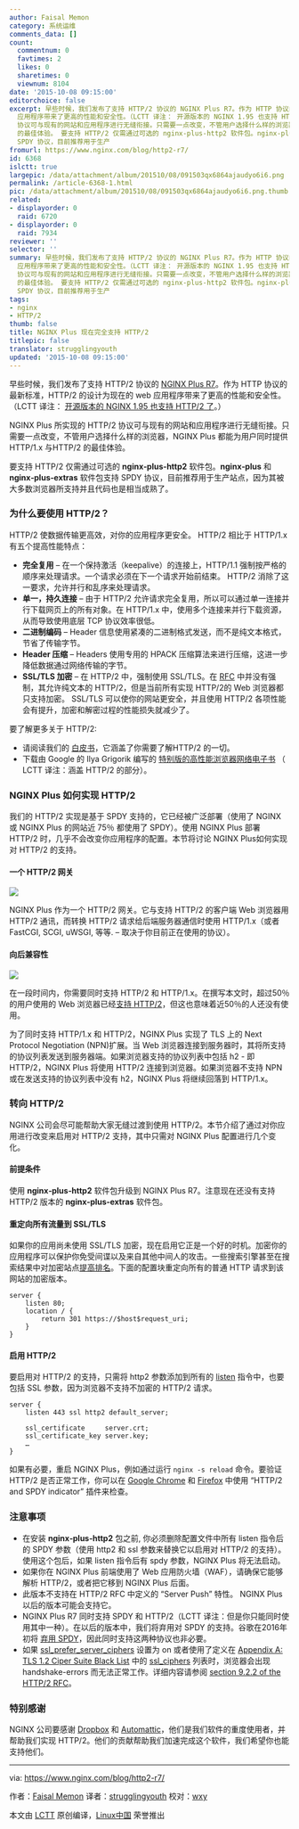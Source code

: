 ```yaml
---
author: Faisal Memon
category: 系统运维
comments_data: []
count:
  commentnum: 0
  favtimes: 2
  likes: 0
  sharetimes: 0
  viewnum: 8104
date: '2015-10-08 09:15:00'
editorchoice: false
excerpt: 早些时候，我们发布了支持 HTTP/2 协议的 NGINX Plus R7。作为 HTTP 协议的最新标准，HTTP/2 的设计为现在的 web
  应用程序带来了更高的性能和安全性。（LCTT 译注： 开源版本的 NGINX 1.95 也支持 HTTP/2 了。） NGINX Plus 所实现的 HTTP/2
  协议可与现有的网站和应用程序进行无缝衔接。只需要一点改变，不管用户选择什么样的浏览器，NGINX Plus 都能为用户同时提供 HTTP/1.x 与HTTP/2
  的最佳体验。 要支持 HTTP/2 仅需通过可选的 nginx‑plus‑http2 软件包。nginx‑plus 和 nginx‑plus‑extras 软件包支持
  SPDY 协议，目前推荐用于生产
fromurl: https://www.nginx.com/blog/http2-r7/
id: 6368
islctt: true
largepic: /data/attachment/album/201510/08/091503qx6864ajaudyo6i6.png
permalink: /article-6368-1.html
pic: /data/attachment/album/201510/08/091503qx6864ajaudyo6i6.png.thumb.jpg
related:
- displayorder: 0
  raid: 6720
- displayorder: 0
  raid: 7934
reviewer: ''
selector: ''
summary: 早些时候，我们发布了支持 HTTP/2 协议的 NGINX Plus R7。作为 HTTP 协议的最新标准，HTTP/2 的设计为现在的 web
  应用程序带来了更高的性能和安全性。（LCTT 译注： 开源版本的 NGINX 1.95 也支持 HTTP/2 了。） NGINX Plus 所实现的 HTTP/2
  协议可与现有的网站和应用程序进行无缝衔接。只需要一点改变，不管用户选择什么样的浏览器，NGINX Plus 都能为用户同时提供 HTTP/1.x 与HTTP/2
  的最佳体验。 要支持 HTTP/2 仅需通过可选的 nginx‑plus‑http2 软件包。nginx‑plus 和 nginx‑plus‑extras 软件包支持
  SPDY 协议，目前推荐用于生产
tags:
- nginx
- HTTP/2
thumb: false
title: NGINX Plus 现在完全支持 HTTP/2
titlepic: false
translator: strugglingyouth
updated: '2015-10-08 09:15:00'
---
```


早些时候，我们发布了支持 HTTP/2 协议的 [NGINX Plus R7](https://www.nginx.com/blog/nginx-plus-r7-released/)。作为 HTTP 协议的最新标准，HTTP/2 的设计为现在的 web 应用程序带来了更高的性能和安全性。（LCTT 译注： [开源版本的 NGINX 1.95 也支持 HTTP/2 了](http://mailman.nginx.org/pipermail/nginx-announce/2015/000162.html)。）


NGINX Plus 所实现的 HTTP/2 协议可与现有的网站和应用程序进行无缝衔接。只需要一点改变，不管用户选择什么样的浏览器，NGINX Plus 都能为用户同时提供 HTTP/1.x 与HTTP/2 的最佳体验。


要支持 HTTP/2 仅需通过可选的 **nginx‑plus‑http2** 软件包。**nginx‑plus** 和 **nginx‑plus‑extras** 软件包支持 SPDY 协议，目前推荐用于生产站点，因为其被大多数浏览器所支持并且代码也是相当成熟了。


### 为什么要使用 HTTP/2？


HTTP/2 使数据传输更高效，对你的应用程序更安全。 HTTP/2 相比于 HTTP/1.x 有五个提高性能特点：


* **完全复用** – 在一个保持激活（keepalive）的连接上，HTTP/1.1 强制按严格的顺序来处理请求。一个请求必须在下一个请求开始前结束。 HTTP/2 消除了这一要求，允许并行和乱序来处理请求。
* **单一，持久连接** – 由于 HTTP/2 允许请求完全复用，所以可以通过单一连接并行下载网页上的所有对象。在 HTTP/1.x 中，使用多个连接来并行下载资源，从而导致使用底层 TCP 协议效率很低。
* **二进制编码** – Header 信息使用紧凑的二进制格式发送，而不是纯文本格式，节省了传输字节。
* **Header 压缩** – Headers 使用专用的 HPACK 压缩算法来进行压缩，这进一步降低数据通过网络传输的字节。
* **SSL/TLS 加密** – 在 HTTP/2 中，强制使用 SSL/TLS。在 [RFC](https://tools.ietf.org/html/rfc7540) 中并没有强制，其允许纯文本的 HTTP/2，但是当前所有实现 HTTP/2的 Web 浏览器都只支持加密。 SSL/TLS 可以使你的网站更安全，并且使用 HTTP/2 各项性能会有提升，加密和解密过程的性能损失就减少了。


要了解更多关于 HTTP/2:


* 请阅读我们的 [白皮书](https://www.nginx.com/wp-content/uploads/2015/09/NGINX_HTTP2_White_Paper_v4.pdf)，它涵盖了你需要了解HTTP/2 的一切。
* 下载由 Google 的 Ilya Grigorik 编写的 [特别版的高性能浏览器网络电子书](https://www.nginx.com/http2-ebook/) （ LCTT 译注：涵盖 HTTP/2 的部分）。


### NGINX Plus 如何实现 HTTP/2


我们的 HTTP/2 实现是基于 SPDY 支持的，它已经被广泛部署（使用了 NGINX 或 NGINX Plus 的网站近 75％ 都使用了 SPDY）。使用 NGINX Plus 部署 HTTP/2 时，几乎不会改变你应用程序的配置。本节将讨论 NGINX Plus如何实现对 HTTP/2 的支持。


#### 一个 HTTP/2 网关


![](/data/attachment/album/201510/08/091503qx6864ajaudyo6i6.png)


NGINX Plus 作为一个 HTTP/2 网关。它与支持 HTTP/2 的客户端 Web 浏览器用 HTTP/2 通讯，而转换 HTTP/2 请求给后端服务器通信时使用 HTTP/1.x（或者 FastCGI, SCGI, uWSGI, 等等. – 取决于你目前正在使用的协议）。


#### 向后兼容性


![](/data/attachment/album/201510/08/091504enuwwbbqaopwlwwk.png)


在一段时间内，你需要同时支持 HTTP/2 和 HTTP/1.x。在撰写本文时，超过50％的用户使用的 Web 浏览器已经[支持 HTTP/2](http://caniuse.com/#feat=http2)，但这也意味着近50％的人还没有使用。


为了同时支持 HTTP/1.x 和 HTTP/2，NGINX Plus 实现了 TLS 上的 Next Protocol Negotiation (NPN)扩展。当 Web 浏览器连接到服务器时，其将所支持的协议列表发送到服务器端。如果浏览器支持的协议列表中包括 h2 - 即 HTTP/2，NGINX Plus 将使用 HTTP/2 连接到浏览器。如果浏览器不支持 NPN 或在发送支持的协议列表中没有 h2，NGINX Plus 将继续回落到 HTTP/1.x。


### 转向 HTTP/2


NGINX 公司会尽可能帮助大家无缝过渡到使用 HTTP/2。本节介绍了通过对你应用进行改变来启用对 HTTP/2 支持，其中只需对 NGINX Plus 配置进行几个变化。


#### 前提条件


使用 **nginx‑plus‑http2** 软件包升级到 NGINX Plus R7。注意现在还没有支持 HTTP/2 版本的 **nginx‑plus‑extras** 软件包。


#### 重定向所有流量到 SSL/TLS


如果你的应用尚未使用 SSL/TLS 加密，现在启用它正是一个好的时机。加密你的应用程序可以保护你免受间谍以及来自其他中间人的攻击。一些搜索引擎甚至在搜索结果中对加密站点[提高排名](http://googlewebmastercentral.blogspot.co.uk/2014/08/https-as-ranking-signal.html)。下面的配置块重定向所有的普通 HTTP 请求到该网站的加密版本。



```
server {
    listen 80;
    location / {
        return 301 https://$host$request_uri;
    }
}

```

#### 启用 HTTP/2


要启用对 HTTP/2 的支持，只需将 http2 参数添加到所有的 [listen](http://nginx.org/en/docs/http/ngx_http_core_module.html#listen) 指令中，也要包括 SSL 参数，因为浏览器不支持不加密的 HTTP/2 请求。



```
server {
    listen 443 ssl http2 default_server;

    ssl_certificate     server.crt;
    ssl_certificate_key server.key;
    …
}

```

如果有必要，重启 NGINX Plus，例如通过运行 `nginx -s reload` 命令。要验证 HTTP/2 是否正常工作，你可以在 [Google Chrome](https://chrome.google.com/webstore/detail/http2-and-spdy-indicator/mpbpobfflnpcgagjijhmgnchggcjblin?hl=en) 和 [Firefox](https://addons.mozilla.org/en-us/firefox/addon/spdy-indicator/) 中使用 “HTTP/2 and SPDY indicator” 插件来检查。


### 注意事项


* 在安装 **nginx‑plus‑http2** 包之前, 你必须删除配置文件中所有 listen 指令后的 SPDY 参数（使用 http2 和 ssl 参数来替换它以启用对 HTTP/2 的支持）。使用这个包后，如果 listen 指令后有 spdy 参数，NGINX Plus 将无法启动。
* 如果你在 NGINX Plus 前端使用了 Web 应用防火墙（WAF），请确保它能够解析 HTTP/2，或者把它移到 NGINX Plus 后面。
* 此版本不支持在 HTTP/2 RFC 中定义的 “Server Push” 特性。 NGINX Plus 以后的版本可能会支持它。
* NGINX Plus R7 同时支持 SPDY 和 HTTP/2（LCTT 译注：但是你只能同时使用其中一种）。在以后的版本中，我们将弃用对 SPDY 的支持。谷歌在2016年初将 [弃用 SPDY](http://blog.chromium.org/2015/02/hello-http2-goodbye-spdy-http-is_9.html)，因此同时支持这两种协议也非必要。
* 如果 [ssl\_prefer\_server\_ciphers](http://nginx.org/en/docs/http/ngx_http_ssl_module.html#ssl_prefer_server_ciphers) 设置为 on 或者使用了定义在 [Appendix A: TLS 1.2 Ciper Suite Black List](https://tools.ietf.org/html/rfc7540#appendix-A) 中的 [ssl\_ciphers](http://nginx.org/en/docs/http/ngx_http_ssl_module.html#ssl_ciphers) 列表时，浏览器会出现 handshake-errors 而无法正常工作。详细内容请参阅 [section 9.2.2 of the HTTP/2 RFC](https://tools.ietf.org/html/rfc7540#section-9.2.2)。


### 特别感谢


NGINX 公司要感谢 [Dropbox](http://dropbox.com/) 和 [Automattic](http://automattic.com/)，他们是我们软件的重度使用者，并帮助我们实现 HTTP/2。他们的贡献帮助我们加速完成这个软件，我们希望你也能支持他们。


 




---


via: <https://www.nginx.com/blog/http2-r7/>


作者：[Faisal Memon](https://www.nginx.com/blog/author/fmemon/) 译者：[strugglingyouth](https://github.com/strugglingyouth) 校对：[wxy](https://github.com/wxy)


本文由 [LCTT](https://github.com/LCTT/TranslateProject) 原创编译，[Linux中国](https://linux.cn/) 荣誉推出